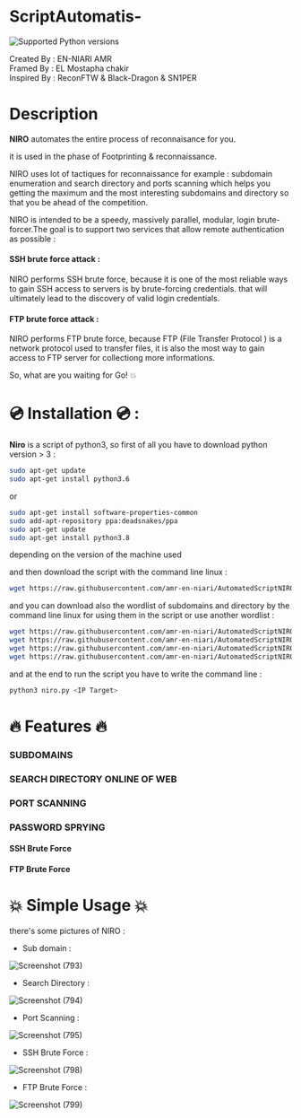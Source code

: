 # ScriptAutomatis-
 
![Supported Python versions](https://img.shields.io/badge/python-3.8+-blue.svg)
 
Created By  : EN-NIARI AMR </br>
Framed By   : EL Mostapha chakir </br>
Inspired By : ReconFTW & Black-Dragon & SN1PER </br>

 
 
 
# Description
 
**NIRO** automates the entire process of reconnaisance for you.

it is used in the phase of Footprinting & reconnaissance.
 
NIRO uses lot of tactiques for reconnaissance for example : subdomain enumeration and search directory and ports scanning which helps you getting the maximum and the most interesting subdomains and directory so that you be ahead of the competition.   

NIRO is intended to be a speedy, massively parallel, modular, login brute-forcer.The goal is to support two services that allow remote authentication as possible :

#### SSH brute force attack :

NIRO performs SSH brute force, because it is one of the most reliable ways to gain SSH access to servers is by brute-forcing credentials. that will ultimately lead to the discovery of valid login credentials. 
 
#### FTP brute force attack :

NIRO performs FTP brute force, because FTP (File Transfer Protocol ) is a network protocol used to transfer files, it is also the most way to gain access to FTP server for collectiong more informations. 

So, what are you waiting for Go!  :boom:


# 💿 Installation 💿 :
**Niro** is a script of python3, so first of all you have to download python version > 3 :

```bash
sudo apt-get update
sudo apt-get install python3.6
```
or 

```bash
sudo apt-get install software-properties-common
sudo add-apt-repository ppa:deadsnakes/ppa
sudo apt-get update
sudo apt-get install python3.8
```
depending on the version of the machine used

and then download the script with the command line linux :
```bash
wget https://raw.githubusercontent.com/amr-en-niari/AutomatedScriptNIRO-/main/niro.py
```
and you can download also the wordlist of subdomains and directory by the command line linux for using them in the script or use another wordlist :
```bash
wget https://raw.githubusercontent.com/amr-en-niari/AutomatedScriptNIRO-/main/the%20Wordlists/Subdomain.txt
wget https://raw.githubusercontent.com/amr-en-niari/AutomatedScriptNIRO-/main/the%20Wordlists/directory-list-2.3-medium.txt
wget https://raw.githubusercontent.com/amr-en-niari/AutomatedScriptNIRO-/main/the%20Wordlists/ftp_wordlist.txt
wget https://raw.githubusercontent.com/amr-en-niari/AutomatedScriptNIRO-/main/the%20Wordlists/ssh_wordlist.txt
```
and at the end to run the script you have to write the command line :
```bash
python3 niro.py <IP Target>
```
# :fire: Features :fire:

### SUBDOMAINS
### SEARCH DIRECTORY ONLINE OF WEB
### PORT SCANNING
### PASSWORD SPRYING
#### SSH Brute Force
#### FTP Brute Force

# :boom: Simple Usage :boom:

there's some pictures of NIRO :

* Sub domain :

![Screenshot (793)](https://user-images.githubusercontent.com/65505262/132023360-30a2ec10-f7d5-403a-ad51-b18ac36b1211.png)

* Search Directory :

![Screenshot (794)](https://user-images.githubusercontent.com/65505262/132024338-a5df8060-640f-4a27-8be4-b7963eca4f74.png)


* Port Scanning :

![Screenshot (795)](https://user-images.githubusercontent.com/65505262/132029006-7c8caa8c-0fed-437d-abd9-93ac2c596588.png)


* SSH Brute Force :

![Screenshot (798)](https://user-images.githubusercontent.com/65505262/132051333-e7a0a1bf-d46e-4f0e-95ad-d17e978cf5af.png)


* FTP Brute Force :

![Screenshot (799)](https://user-images.githubusercontent.com/65505262/132051246-bc64f008-36be-416c-bf77-0c9b5055fb41.png)


